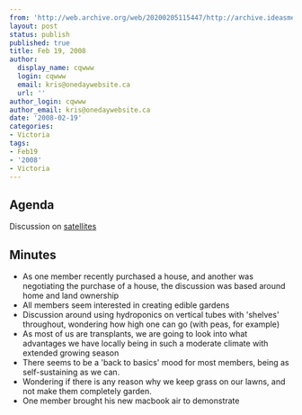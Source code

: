 ```yaml
---
from: 'http://web.archive.org/web/20200205115447/http://archive.ideasmeetings.org/wiki/Feb19,2008'
layout: post
status: publish
published: true
title: Feb 19, 2008
author:
  display_name: cqwww
  login: cqwww
  email: kris@onedaywebsite.ca
  url: ''
author_login: cqwww
author_email: kris@onedaywebsite.ca
date: '2008-02-19'
categories:
- Victoria
tags:
- Feb19
- '2008'
- Victoria
---
```


## Agenda

Discussion on
[satellites](http://hackepedia.org/?title=Satellites)

## Minutes

* As one member recently purchased a house, and another was negotiating the purchase of a house, the discussion was based around home and land ownership
* All members seem interested in creating edible gardens
* Discussion around using hydroponics on vertical tubes with 'shelves' throughout, wondering how high one can go (with peas, for example)
* As most of us are transplants, we are going to look into what advantages we have locally being in such a moderate climate with extended growing season
* There seems to be a 'back to basics' mood for most members, being as self-sustaining as we can.
* Wondering if there is any reason why we keep grass on our lawns, and not make them completely garden. 
* One member brought his new macbook air to demonstrate
